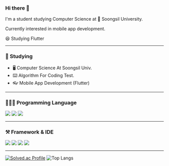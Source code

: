### Hi there 👋

I'm a student studying Computer Science at 🚋 Soongsil University.

Currently interested in mobile app development.

😆 Studying Flutter


---

### 📙 Studying

- 🖥 Computer Science At Soongsil Univ.
- ⌨️ Algorithm For Coding Test.
- 👓 Mobile App Development (Flutter)


---
### 👨🏻‍💻 Programming Language
<a href="https://www.swift.org/" target="_blank"><img src="https://img.shields.io/badge/Swift-F05138?style=flat&logo=Swift&logoColor=orange"/></a> <a href="" target="_blank"><img src="https://img.shields.io/badge/C-A8B9CC?style=flat&logo=C&logoColor=blue"/></a>   <a href="" target="_blank"><img src="https://img.shields.io/badge/C++-00599C?style=flat&logo=C++&logoColor=blue"/></a>

---


### ⚒ Framework & IDE
<a href="" target="_blank"><img src="https://img.shields.io/badge/Xcode-000000?style=flat&logo=Xcode&logoColor=147EFB"/></a>
<a href="" target="_blank"><img src="https://img.shields.io/badge/UIkit-2396F3?style=flat&logo=UIKit&logoColor=white"/></a>
<a href="" target="_blank"><img src="https://img.shields.io/badge/VSCode-000000?style=flat&logo=Visual Studio Code&logoColor=blue"/></a>
<a href="" target="_blank"><img src="https://img.shields.io/badge/Visual Studio-000000?style=flat&logo=Visual Studio&logoColor=purple"/></a>

---
[![Solved.ac Profile](http://mazassumnida.wtf/api/v2/generate_badge?boj=dlwnsgurzzz)](https://solved.ac/dlwnsgurzzz/)   ![Top Langs](https://github-readme-stats.vercel.app/api/top-langs/?username=dlwnsgurz&layout=demo&theme=tokyonight)
